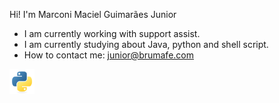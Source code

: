 Hi! I'm Marconi Maciel Guimarães Junior
- I am currently working with support assist.
- I am currently studying about Java, python and shell script.
- How to contact me: junior@brumafe.com
<img align="center" alt="4rth-CSS" height="40" width="40" src="https://raw.githubusercontent.com/devicons/devicon/master/icons/python/python-original.svg">
